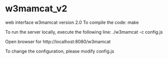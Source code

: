 w3mamcat_v2
===========

web interface w3mamcat version 2.0
To compile the code:
make

To run the server locally, execute the following line:
./w3mamcat -c config.js

Open browser for http://localhost:8080/w3mamcat

To change the configuration, please modify config.js
